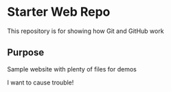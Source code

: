 # Starter Web Repo

This repository is for showing how Git and GitHub work

## Purpose

Sample website with plenty of files for demos

I want to cause trouble!